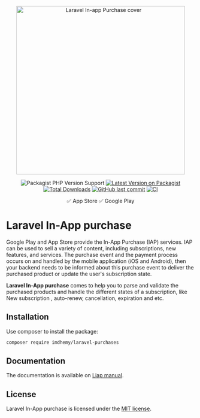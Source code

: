 <div align="center">
    <p><img width="450" src="cover.png" alt="Laravel In-app Purchase cover"></p>
    <p>
       <img alt="Packagist PHP Version Support" src="https://img.shields.io/packagist/php-v/imdhemy/laravel-purchases">
        <a href="https://packagist.org/packages/imdhemy/laravel-purchases"><img src="https://img.shields.io/packagist/v/imdhemy/laravel-purchases.svg?style=flat-square" 
alt="Latest Version on Packagist"></a>
       <a href="https://packagist.org/packages/imdhemy/laravel-purchases/stats"><img src="https://img.shields.io/packagist/dt/imdhemy/laravel-purchases.svg?style=flat-square" 
alt="Total Downloads"></a>
        <a href="https://github.com/imdhemy/laravel-in-app-purchases/commits/"><img alt="GitHub last commit" src="https://img.shields.
io/github/last-commit/imdhemy/laravel-in-app-purchases"></a>
        <a href="https://github.com/imdhemy/laravel-in-app-purchases/actions/workflows/ci.yml"><img src="https://github.com/imdhemy/laravel-in-app-purchases/actions/workflows/ci.yml/badge.svg" alt="CI"></a>
    </p>
    <p> ✅ App Store ✅ Google Play </p>

</div>

# Laravel In-App purchase

Google Play and App Store provide the In-App Purchase (IAP) services. IAP can be used to sell a variety of content,
including subscriptions, new features, and services. The purchase event and the payment process occurs on and handled by
the mobile application (iOS and Android), then your backend needs to be informed about this purchase event to deliver
the purchased product or update the user's subscription state.

**Laravel In-App purchase** comes to help you to parse and validate the purchased products and handle the different
states of a subscription, like New subscription , auto-renew, cancellation, expiration and etc.

## Installation

Use composer to install the package:

```bash
composer require imdhemy/laravel-purchases
```

## Documentation

The documentation is available on [Liap manual](https://imdhemy.com/laravel-iap-docs/).

## License

Laravel In-App purchase is licensed under the [MIT license](./LICENSE.md).
